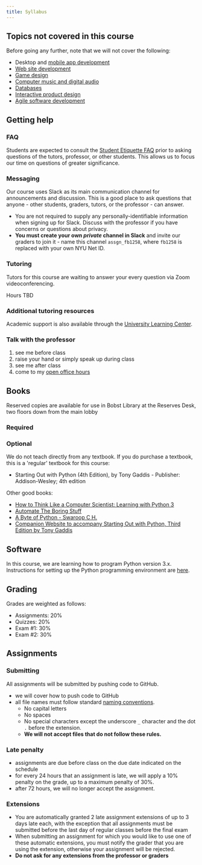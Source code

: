 ```yaml
---
title: Syllabus
---
```


## Topics not covered in this course

Before going any further, note that we will not cover the following:

- Desktop and [mobile app development](https://knowledge.kitchen/mediawiki/Android_mobile_app_development)
- [Web site development](/content/courses/web-design/)
- [Game design](https://knowledge.kitchen/Interactive_programming_with_Processing)
- [Computer music and digital audio](/content/courses/web-design/slides/digital-audio/)
- [Databases](/content/courses/database-design/)
- [Interactive product design](https://knowledge.kitchen/mediawiki/Category:Physical_Computing)
- [Agile software development](/content/courses/agile-development-and-devops/)

## Getting help

### FAQ

Students are expected to consult the [Student Etiquette FAQ](../etiquette) prior to asking questions of the tutors, professor, or other students. This allows us to focus our time on questions of greater significance.

### Messaging

Our course uses Slack as its main communication channel for announcements and discussion. This is a good place to ask questions that anyone - other students, graders, tutors, or the professor - can answer.

- You are not required to supply any personally-identifiable information when signing up for Slack. Discuss with the professor if you have concerns or questions about privacy.
- **You must create your own _private_ channel in Slack** and invite our graders to join it - name this channel `assgn_fb1258`, where `fb1258` is replaced with your own NYU Net ID.

### Tutoring

Tutors for this course are waiting to answer your every question via Zoom videoconferencing.

Hours TBD

### Additional tutoring resources

Academic support is also available through the [University Learning Center](http://www.nyu.edu/ulc).

### Talk with the professor

1.  see me before class
1.  raise your hand or simply speak up during class
1.  see me after class
1.  come to my [open office hours](/me/cv/#contact-info)

## Books

Reserved copies are available for use in Bobst Library at the Reserves Desk, two floors down from the main lobby

### Required

### Optional

We do not teach directly from any textbook. If you do purchase a textbook, this is a 'regular' textbook for this course:

- Starting Out with Python (4th Edition), by Tony Gaddis - Publisher: Addison-Wesley; 4th edition

Other good books:

- [How to Think Like a Computer Scientist: Learning with Python 3](http://openbookproject.net/thinkcs/python/english3e/)
- [Automate The Boring Stuff](https://automatetheboringstuff.com/)
- [A Byte of Python - Swaroop C H.](http://www.swaroopch.com/notes/Python)
- [Companion Website to accompany Starting Out with Python, Third Edition by Tony Gaddis](http://wps.pearsoned.com/ecs_gaddis_sowpython_3/)

## Software

In this course, we are learning how to program Python version 3.x. Instructions for setting up the Python programming environment are [here](../setup-python-vscode).

## Grading

Grades are weighted as follows:

- Assignments: 20%
- Quizzes: 20%
- Exam #1: 30%
- Exam #2: 30%

## Assignments

### Submitting

All assignments will be submitted by pushing code to GitHub.

- we will cover how to push code to GitHub
- all file names must follow standard [naming conventions](../basic-computer-concepts#file-names).
  - No capital letters
  - No spaces
  - No special characters except the underscore `_` character and the dot `.` before the extension.
  - **We will not accept files that do not follow these rules.**

### Late penalty

- assignments are due before class on the due date indicated on the schedule
- for every 24 hours that an assignment is late, we will apply a 10% penalty on the grade, up to a maximum penalty of 30%.
- after 72 hours, we will no longer accept the assignment.

### Extensions

- You are automatically granted 2 late assignment extensions of up to 3 days late each, with the exception that all assignments must be submitted before the last day of regular classes before the final exam
- When submitting an assignment for which you would like to use one of these automatic extensions, you must notify the grader that you are using the extension, otherwise your assignment will be rejected.
- **Do not ask for any extensions from the professor or graders**
